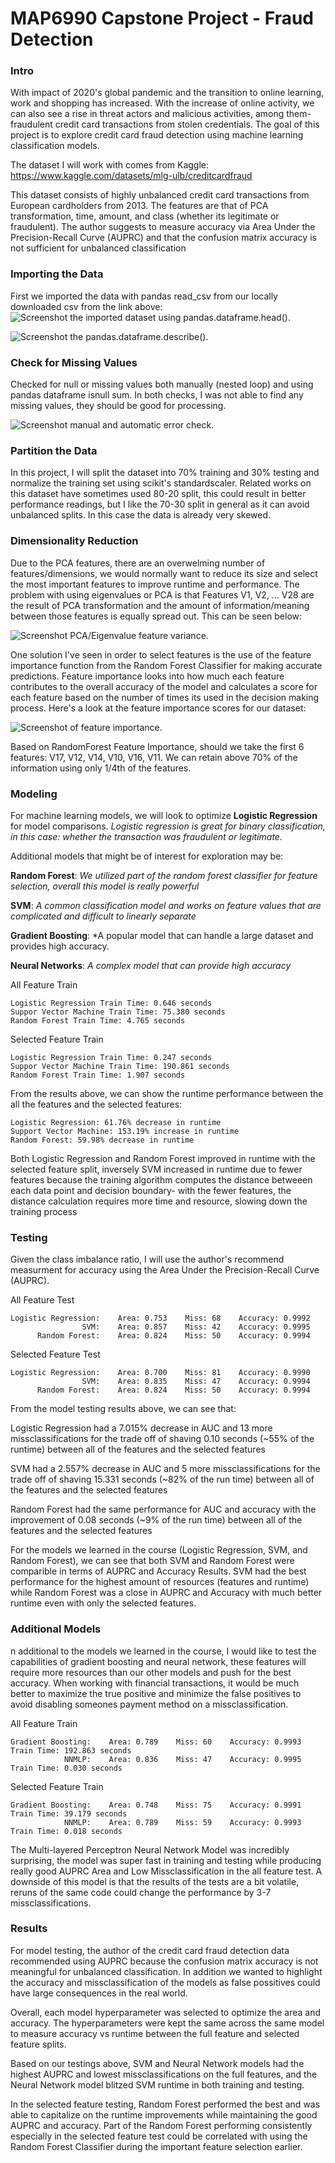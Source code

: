 # MAP6990 Capstone Project - Fraud Detection

### Intro

With impact of 2020's global pandemic and the transition to online learning, work and shopping has increased. With the increase of online activity, we can also see a rise in threat actors and malicious activities, among them- fraudulent credit card transactions from stolen credentials. The goal of this project is to explore credit card fraud detection using machine learning classification models.

The dataset I will work with comes from Kaggle: https://www.kaggle.com/datasets/mlg-ulb/creditcardfraud

This dataset consists of highly unbalanced credit card transactions from European cardholders from 2013. The features are that of PCA transformation, time, amount, and class (whether its legitimate or fraudulent). The author suggests to measure accuracy via Area Under the Precision-Recall Curve (AUPRC) and that the confusion matrix accuracy is not sufficient for unbalanced classification


### Importing the Data

First we imported the data with pandas read_csv from our locally downloaded csv from the link above: 
![Screenshot the imported dataset using pandas.dataframe.head().](https://github.com/mjk34/mjk34.github.io/blob/main/images/import.png)

![Screenshot the pandas.dataframe.describe().](https://github.com/mjk34/mjk34.github.io/blob/main/images/describe.png)


### Check for Missing Values

Checked for null or missing values both manually (nested loop) and using pandas dataframe isnull sum. In both checks, I was not able to find any missing values, they should be good for processing.

![Screenshot manual and automatic error check.](https://github.com/mjk34/mjk34.github.io/blob/main/images/error_count.png)

### Partition the Data

In this project, I will split the dataset into 70% training and 30% testing and normalize the training set using scikit's standardscaler. Related works on this dataset have sometimes used 80-20 split, this could result in better performance readings, but I like the 70-30 split in general as it can avoid unbalanced splits. In this case the data is already very skewed.


### Dimensionality Reduction

Due to the PCA features, there are an overwelming number of features/dimensions, we would normally want to reduce its size and select the most important features to improve runtime and performance. The problem with using eigenvalues or PCA is that Features V1, V2, … V28 are the result of PCA transformation and the amount of information/meaning between those features is equally spread out. This can be seen below:

![Screenshot PCA/Eigenvalue feature variance.](https://github.com/mjk34/mjk34.github.io/blob/main/images/pci.png)

One solution I've seen in order to select features is the use of the feature importance function from the Random Forest Classifier for making accurate predictions. Feature importance looks into how much each feature contributes to the overall accuracy of the model and calculates a score for each feature based on the number of times its used in the decision making process. Here's a look at the feature importance scores for our dataset:

![Screenshot of feature importance.](https://github.com/mjk34/mjk34.github.io/blob/main/images/feature_importance.png)

Based on RandomForest Feature Importance, should we take the first 6 features: V17, V12, V14, V10, V16, V11. We can retain above 70% of the information using only 1/4th of the features.


### Modeling

For machine learning models, we will look to optimize **Logistic Regression** for model comparisons. *Logistic regression is great for binary classification, in this case: whether the transaction was fraudulent or legitimate.*


Additional models that might be of interest for exploration may be:

**Random Forest**: *We utilized part of the random forest classifier for feature selection, overall this model is really powerful*

**SVM**: *A common classification model and works on feature values that are complicated and difficult to linearly separate*

**Gradient Boosting**: *A popular model that can handle a large dataset and provides high accuracy.

**Neural Networks**: *A complex model that can provide high accuracy*


All Feature Train

    Logistic Regression Train Time: 0.646 seconds
    Suppor Vector Machine Train Time: 75.380 seconds
    Random Forest Train Time: 4.765 seconds

Selected Feature Train

    Logistic Regression Train Time: 0.247 seconds
    Suppor Vector Machine Train Time: 190.861 seconds
    Random Forest Train Time: 1.907 seconds

From the results above, we can show the runtime performance between the all the features and the selected features:

    Logistic Regression: 61.76% decrease in runtime
    Support Vector Machine: 153.19% increase in runtime
    Random Forest: 59.98% decrease in runtime

Both Logistic Regression and Random Forest improved in runtime with the selected feature split, inversely SVM increased in runtime due to fewer features because the training algorithm computes the distance betweeen each data point and decision boundary- with the fewer features, the distance calculation requires more time and resource, slowing down the training process

### Testing

Given the class imbalance ratio, I will use the author's recommend measurment for accuracy using the Area Under the Precision-Recall Curve (AUPRC).

All Feature Test

    Logistic Regression:    Area: 0.753    Miss: 68    Accuracy: 0.9992
                    SVM:    Area: 0.857    Miss: 42    Accuracy: 0.9995
          Random Forest:    Area: 0.824    Miss: 50    Accuracy: 0.9994
          
Selected Feature Test

    Logistic Regression:    Area: 0.700    Miss: 81    Accuracy: 0.9990
                    SVM:    Area: 0.835    Miss: 47    Accuracy: 0.9994
          Random Forest:    Area: 0.824    Miss: 50    Accuracy: 0.9994
          
From the model testing results above, we can see that:

Logistic Regression had a 7.015% decrease in AUC and 13 more missclassifications for the trade off of shaving 0.10 seconds (~55% of the runtime) between all of the features and the selected features

SVM had a 2.557% decrease in AUC and 5 more missclassifications for the trade off of shaving 15.331 seconds (~82% of the run time) between all of the features and the selected features

Random Forest had the same performance for AUC and accuracy with the improvement of 0.08 seconds (~9% of the run time) between all of the features and the selected features

For the models we learned in the course (Logistic Regression, SVM, and Random Forest), we can see that both SVM and Random Forest were comparible in terms of AUPRC and Accuracy Results. SVM had the best performance for the highest amount of resources (features and runtime) while Random Forest was a close in AUPRC and Accuracy with much better runtime even with only the selected features.

### Additional Models

n additional to the models we learned in the course, I would like to test the capabilities of gradient boosting and neural network, these features will require more resources than our other models and push for the best accuracy. When working with financial transactions, it would be much better to maximize the true positive and minimize the false positives to avoid disabling someones payment method on a missclassification.

All Feature Train

    Gradient Boosting:    Area: 0.789    Miss: 60    Accuracy: 0.9993    Train Time: 192.863 seconds
                NNMLP:    Area: 0.836    Miss: 47    Accuracy: 0.9995    Train Time: 0.030 seconds

Selected Feature Train

    Gradient Boosting:    Area: 0.748    Miss: 75    Accuracy: 0.9991    Train Time: 39.179 seconds
                NNMLP:    Area: 0.789    Miss: 59    Accuracy: 0.9993    Train Time: 0.018 seconds
                
The Multi-layered Perceptron Neural Network Model was incredibly surprising, the model was super fast in training and testing while producing really good AUPRC Area and Low Missclassification in the all feature test. A downside of this model is that the results of the tests are a bit volatile, reruns of the same code could change the performance by 3-7 missclassifications.

### Results

For model testing, the author of the credit card fraud detection data recommended using AUPRC because the confusion matrix accuracy is not meaningful for unbalanced classification. In addition we wanted to highlight the accuracy and missclassification of the models as false possitives could have large consequences in the real world.

Overall, each model hyperparameter was selected to optimize the area and accuracy. The hyperparameters were kept the same across the same model to measure accuracy vs runtime between the full feature and selected feature splits.

Based on our testings above, SVM and Neural Network models had the highest AUPRC and lowest missclassifications on the full features, and the Neural Network model blitzed SVM runtime in both training and testing.

In the selected feature testing, Random Forest performed the best and was able to capitalize on the runtime improvements while maintaining the good AUPRC and accuracy. Part of the Random Forest performing consistently especially in the selected feature test could be correlated with using the Random Forest Classifier during the important feature selection earlier.


